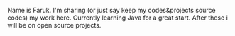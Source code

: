 Name is Faruk. I'm sharing (or just say keep my codes&projects source codes) my work here. Currently learning Java for a great start. After these i will be on open source projects.

